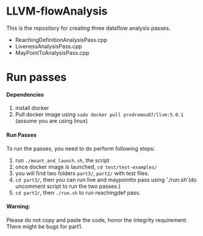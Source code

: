 # LLVM-flowAnalysis

This is the repository for creating three dataflow analysis passes.
- ReachingDefinitionAnalysisPass.cpp
- LivenessAnalysisPass.cpp
- MayPointToAnalysisPass.cpp

# Run passes
#### Dependencies
1. install docker
2. Pull docker image using `sudo docker pull prodromou87/llvm:5.0.1` (assume you are using linux)
#### Run Passes
To run the passes, you need to do perform following steps:
1. run `./mount_and_launch.sh`, the script
2. once docker image is launched, `cd test/test-examples/`
3. you will find two folders `part3/`, `part2/` with test files.
4. `cd part3/`, then you can run live and maypointto pass using './run.sh'(do uncomment script to run the two passes.)
5. `cd part2/`, then `./run.sh` to run reachingdef pass.

#### Warning:
Please do not copy and paste the code, honor the integrity requirement. There might be bugs for part1.
